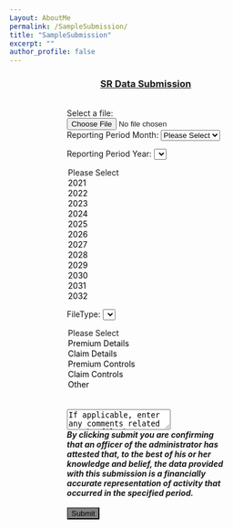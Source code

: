```yaml
---
Layout: AboutMe
permalink: /SampleSubmission/
title: "SampleSubmission"
excerpt: ""
author_profile: false
---
```


<head>
<style>
.myDiv {
  margin-left: 20%;
  margin-right: 25%;
  text-align: left;
}
</style>
</head>

<div class="myDiv">
<Center><H3><u> SR Data Submission </u></H3></Center>
<BR>
<label for="myfile">Select a file:</label>
<input type="file" id="UploadedFile" name="UploadedFile">
<BR>
<label for="ReportingMonth">Reporting Period Month:</label>
<select name="ReportingMonth" id="ReportingMonth">
  <option value="Please Select">Please Select</option>
  <option style = "color:black" value="January">January</option>
  <option style = "color:black" value="February">February</option>
  <option style = "color:black" value="March">March</option>
  <option style = "color:black" value="April">April</option>
  <option style = "color:black" value="May">May</option>
  <option style = "color:black" value="June">June</option>
  <option style = "color:black" value="July">July</option>
  <option style = "color:black" value="August">August</option>
  <option style = "color:black" value="September">September</option>
  <option style = "color:black" value="October">October</option>
  <option style = "color:black" value="November">November</option>
  <option style = "color:black" value="December">December</option>
</select>

<label for="ReportingYear">Reporting Period Year:</label>
<select name="ReportingYear" id="ReportingYear">
  <option value="Please Select">Please Select</option>
  <option style = "color:black" value="2021">2021</option>
  <option style = "color:black" value="2022">2022</option>
  <option style = "color:black" value="2023">2023</option>
  <option style = "color:black" value="2024">2024</option>
  <option style = "color:black" value="2025">2025</option>
  <option style = "color:black" value="2026">2026</option>
  <option style = "color:black" value="2027">2027</option>
  <option style = "color:black" value="2028">2028</option>
  <option style = "color:black" value="2029">2029</option>
  <option style = "color:black" value="2030">2030</option>
  <option style = "color:black" value="2031">2031</option>
  <option style = "color:black" value="2032">2032</option>
</select>

<label for="FileType">FileType:</label>
<select name="FileType" id="FileType">
  <option value="Please Select">Please Select</option>
  <option style = "color:black" value="Premium Details">Premium Details</option>
  <option style = "color:black" value="Claim Details">Claim Details</option>
  <option style = "color:black" value="Premium Controls">Premium Controls</option>
  <option style = "color:black" value="Claim Controls">Claim Controls</option>
  <option style = "color:black" value="Other">Other</option>
</select>
<BR>
<BR>
<textarea name="comment">If applicable, enter any comments related to the file here...</textarea>
<BR>
<i><b>By clicking submit you are confirming that an officer of the administrator has attested that, to the best of his or her knowledge and belief, the data provided with this submission is a financially accurate representation of activity that occurred in the specified period.</b></i>
<BR>
<BR>
<input type="submit" style= "background-color: grey" value="Submit">
</div>
